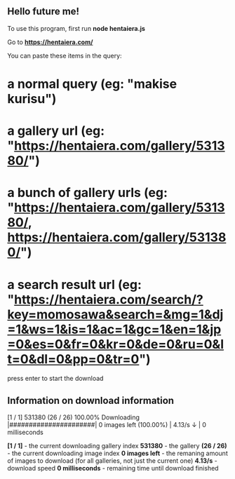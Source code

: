 ## Hello future me!

To use this program, first run **node hentaiera.js**

Go to **https://hentaiera.com/**

You can paste these items in the query:
# a normal query (eg: "makise kurisu")
# a gallery url (eg: "https://hentaiera.com/gallery/531380/")
# a bunch of gallery urls (eg: "https://hentaiera.com/gallery/531380/, https://hentaiera.com/gallery/531380/")
# a search result url (eg: "https://hentaiera.com/search/?key=momosawa&search=&mg=1&dj=1&ws=1&is=1&ac=1&gc=1&en=1&jp=0&es=0&fr=0&kr=0&de=0&ru=0&lt=0&dl=0&pp=0&tr=0")

press enter to start the download


## Information on download information
[1 / 1] 531380 (26 / 26) 100.00% Downloading |######################|  0 images left (100.00%) |  4.13/s ↓ | 0 milliseconds

**[1 / 1]**         - the current downloading gallery index
**531380**          - the gallery
**(26 / 26)**       - the current downloading image index
**0 images left**   - the remaning amount of images to download (for all galleries, not just the current one)
**4.13/s**          - download speed
**0 milliseconds**  - remaining time until download finished